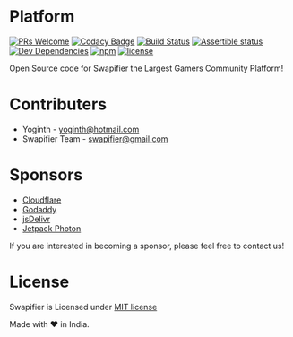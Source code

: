 # Platform

[![PRs Welcome](https://img.shields.io/badge/PRs-welcome-brightgreen.svg)](https://github.com/swapifier/platform/issues)
[![Codacy Badge](https://api.codacy.com/project/badge/Grade/6203f83da8f1436b8dc4533f5332044d)](https://www.codacy.com/app/swapifier/platform?utm_source=github.com&utm_medium=referral&utm_content=swapifier/platform&utm_campaign=badger)
[![Build Status](https://semaphoreci.com/api/v1/yoginth/swapifier/branches/master/shields_badge.svg)](https://semaphoreci.com/yoginth/swapifier)
[![Assertible status](https://assertible.com/apis/f56294b4-5228-4195-95a1-c774cf0f61dd/status?api_token=6tDpBxLoRvrmYld4)](https://assertible.com/dashboard#/services/f56294b4-5228-4195-95a1-c774cf0f61dd/results)
[![Dev Dependencies](https://david-dm.org/swapifier/platform/dev-status.svg)](https://david-dm.org/swapifier/platform)
[![npm](https://img.shields.io/npm/dt/swapdelivr.svg)](https://npmjs.com/package/swapdelivr)
[![license](https://img.shields.io/badge/license-MIT-brightgreen.svg?style=flat)](https://github.com/swapifier/platform/blob/master/LICENSE)

Open Source code for Swapifier the Largest Gamers Community Platform!

# Contributers

 - Yoginth - <yoginth@hotmail.com>
 - Swapifier Team - <swapifier@gmail.com>
 
# Sponsors

 - [Cloudflare](https://www.cloudflare.com/?utm_source=swapifier&utm_medium=link&utm_campaign=swapifier)
 - [Godaddy](https://godaddy.com/?utm_source=swapifier&utm_medium=link&utm_campaign=swapifier)
 - [jsDelivr](https://jsdelivr.com/?utm_source=swapifier&utm_medium=link&utm_campaign=swapifier)
 - [Jetpack Photon](https://https://jetpack.com/?utm_source=swapifier&utm_medium=link&utm_campaign=swapifier)
 
If you are interested in becoming a sponsor, please feel free to contact us!

# License
Swapifier is Licensed under [MIT license](LICENSE)

Made with :heart: in India.
